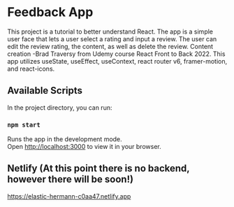 # Feedback App

This project is a tutorial to better understand React. The app is a simple user face that lets a user select a rating and input a review. The user can edit the review rating, the content, as well as delete the review. Content creation -Brad Traversy from Udemy course React Front to Back 2022. This app utilizes useState, useEffect, useContext, react router v6, framer-motion, and react-icons. 

## Available Scripts

In the project directory, you can run:

### `npm start`

Runs the app in the development mode.\
Open [http://localhost:3000](http://localhost:3000) to view it in your browser.

## Netlify (At this point there is no backend, however there will be soon!)
https://elastic-hermann-c0aa47.netlify.app
